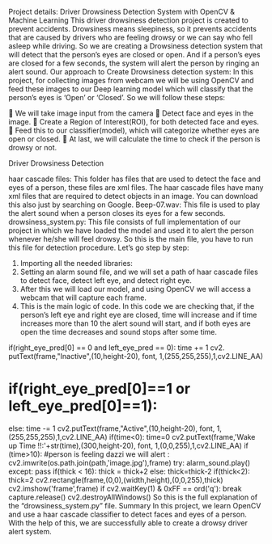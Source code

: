 Project details:
Driver Drowsiness Detection System with OpenCV &amp; Machine Learning
This driver drowsiness detection project is created to prevent accidents. Drowsiness means
sleepiness, so it prevents accidents that are caused by drivers who are feeling drowsy or we can
say who fell asleep while driving. So we are creating a Drowsiness detection system that will
detect that the person’s eyes are closed or open. And if a person’s eyes are closed for a few
seconds, the system will alert the person by ringing an alert sound.
Our approach to Create Drowsiness detection system:
In this project, for collecting images from webcam we will be using OpenCV and feed these
images to our Deep learning model which will classify that the person’s eyes is ‘Open’ or ‘Closed’.
So we will follow these steps:

 We will take image input from the camera
 Detect face and eyes in the image.
 Create a Region of Interest(ROI), for both detected face and eyes.
 Feed this to our classifier(model), which will categorize whether eyes are open or closed.
 At last, we will calculate the time to check if the person is drowsy or not.

Driver Drowsiness Detection 

haar cascade files: This folder has files that are used to detect the face and eyes of a person,
these files are xml files. The haar cascade files have many xml files that are required to detect
objects in an image. You can download this also just by searching on Google.
Beep-07.wav: This file is used to play the alert sound when a person closes its eyes for a few
seconds.
drowsiness_system.py: This file consists of full implementation of our project in which we have
loaded the model and used it to alert the person whenever he/she will feel drowsy. So this is the
main file, you have to run this file for detection procedure.
Let’s go step by step:
1. Importing all the needed libraries:
2. Setting an alarm sound file, and we will set a path of haar cascade files to detect face, detect left
eye, and detect right eye.
3. After this we will load our model, and using OpenCV we will access a webcam that will capture
each frame.
4. This is the main logic of code. In this code we are checking that, if the person’s left eye and
right eye are closed, time will increase and if time increases more than 10 the alert sound will
start, and if both eyes are open the time decreases and sound stops after some time.

if(right_eye_pred[0] == 0 and left_eye_pred == 0):
time += 1
cv2. putText(frame,&quot;Inactive&quot;,(10,height-20), font, 1,(255,255,255),1,cv2.LINE_AA)
# if(right_eye_pred[0]==1 or left_eye_pred[0]==1):
else:
time -= 1
cv2.putText(frame,&quot;Active&quot;,(10,height-20), font, 1,(255,255,255),1,cv2.LINE_AA)
if(time&lt;0):
time=0
cv2.putText(frame,&#39;Wake up Time !!:&#39;+str(time),(300,height-20), font, 1,(0,0,255),1,cv2.LINE_AA)
if (time&gt;10):
#person is feeling dazzi we will alert :
cv2.imwrite(os.path.join(path,&#39;image.jpg&#39;),frame)
try:
alarm_sound.play()
except:
pass
if(thick &lt; 16):
thick = thick+2
else:
thick=thick-2
if(thick&lt;2):
thick=2
cv2.rectangle(frame,(0,0),(width,height),(0,0,255),thick)
cv2.imshow(&#39;frame&#39;,frame)
if cv2.waitKey(1) &amp; 0xFF == ord(&#39;q&#39;):
break
capture.release()
cv2.destroyAllWindows()
So this is the full explanation of the “drowsiness_system.py” file.
Summary
In this project, we learn OpenCV and use a haar cascade classifier to detect faces and eyes of a
person. With the help of this, we are successfully able to create a drowsy driver alert system.
